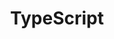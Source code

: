 ---
title: TypeScript
description: The TS programming language 
image:

# Badge style
style:
    background: "#32E0C6"
    color: "#000000"
---